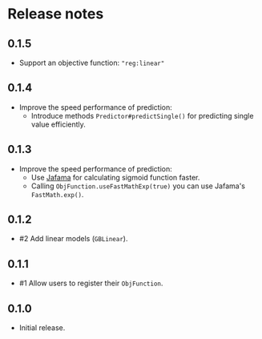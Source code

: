 # Release notes

## 0.1.5

- Support an objective function: `"reg:linear"`

## 0.1.4

- Improve the speed performance of prediction:
    - Introduce methods `Predictor#predictSingle()` for predicting single value efficiently.

## 0.1.3

- Improve the speed performance of prediction:
    - Use [Jafama](https://github.com/jeffhain/jafama/) for calculating sigmoid function faster.
    - Calling `ObjFunction.useFastMathExp(true)` you can use Jafama's `FastMath.exp()`. 

## 0.1.2

- #2 Add linear models (`GBLinear`).

## 0.1.1

- #1 Allow users to register their `ObjFunction`.

## 0.1.0

- Initial release.
